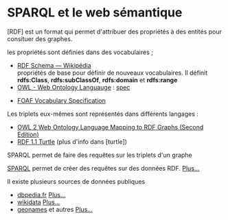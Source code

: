 # SPARQL et le web sémantique

[RDF] est un format qui permet d'attribuer des propriétés à des entités pour consituer des graphes.

les propriétés sont définies dans des vocabulaires ;
- [RDF Schema — Wikipédia](https://fr.wikipedia.org/wiki/RDF_Schema)  
propriétés de base pour définir de nouveaux vocabulaires. Il définit **rdfs:Class**, **rdfs:subClassOf**, **rdfs:domain** et **rdfs:range**
- [OWL - Web Ontology Languauge](https://fr.wikipedia.org/wiki/Web_Ontology_Language) : [spec](https://www.w3.org/TR/2012/REC-owl2-overview-20121211/)
* [FOAF Vocabulary Specification](http://xmlns.com/foaf/spec/)

Les triplets eux-mêmes sont représentés dans différents langages : 
- [OWL 2 Web Ontology Language Mapping to RDF Graphs (Second Edition)](https://www.w3.org/TR/2012/REC-owl2-mapping-to-rdf-20121211/)
- [RDF 1.1 Turtle](https://www.w3.org/TR/turtle/) (plus d'info dans [turtle])

SPARQL permet de faire des requêtes sur les triplets d'un graphe

[SPARQL](http://fr.dbpedia.org/sparqlTuto/tutoSparql.html#/h.85qeswuen3fj) permet de créer des requêtes sur des données RDF. [Plus...](sparql.md)


Il existe plusieurs sources de données publiques
- [dbpedia.fr](http://fr.dbpedia.org/) [Plus...](dbpedia.md)
- [wikidata](https://www.wikidata.org/) [Plus...](wikidata.md)
- [geonames](https://www.geonames.org/) et autres [Plus...](geo.md)
